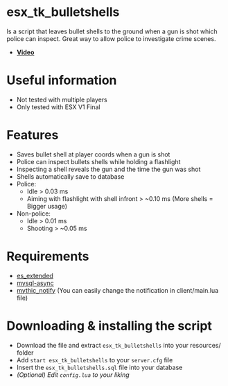 # esx_tk_bulletshells
Is a script that leaves bullet shells to the ground when a gun is shot which police can inspect. Great way to allow police to investigate crime scenes. 
- **[Video](https://www.youtube.com/watch?v=Y84ymYKUVEE)**

# Useful information
- Not tested with multiple players
- Only tested with ESX V1 Final

# Features
- Saves bullet shell at player coords when a gun is shot
- Police can inspect bullets shells while holding a flashlight
- Inspecting a shell reveals the gun and the time the gun was shot
- Shells automatically save to database
- Police:
  - Idle > 0.03 ms 
  - Aiming with flashlight with shell infront > ~0.10 ms (More shells = Bigger usage)
- Non-police:
  - Idle > 0.01 ms
  - Shooting > ~0.05 ms

# Requirements
- [es_extended](https://github.com/esx-framework/esx-legacy/tree/main/%5Besx%5D/es_extended)
- [mysql-async](https://github.com/brouznouf/fivem-mysql-async)
- [mythic_notify](https://github.com/JayMontana36/mythic_notify) (You can easily change the notification in client/main.lua file)

# Downloading & installing the script
- Download the file and extract ```esx_tk_bulletshells``` into your resources/ folder
- Add ```start esx_tk_bulletshells``` to your ```server.cfg``` file
- Insert the ```esx_tk_bulletshells.sql``` file into your database
- _(Optional) Edit ```config.lua``` to your liking_
